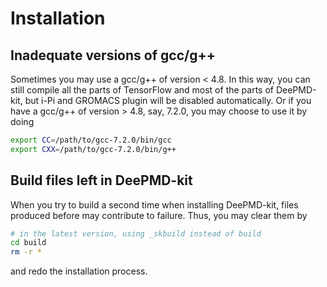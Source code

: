 # Installation
## Inadequate versions of gcc/g++
Sometimes you may use a gcc/g++ of version < 4.8. In this way, you can still compile all the parts of TensorFlow and most of the parts of DeePMD-kit, but i-Pi and GROMACS plugin will be disabled automatically. Or if you have a gcc/g++ of version > 4.8, say, 7.2.0, you may choose to use it by doing 
```bash
export CC=/path/to/gcc-7.2.0/bin/gcc
export CXX=/path/to/gcc-7.2.0/bin/g++
```

## Build files left in DeePMD-kit
When you try to build a second time when installing DeePMD-kit, files produced before may contribute to failure. Thus, you may clear them by
```bash
# in the latest version, using _skbuild instead of build
cd build
rm -r *
```
and redo the installation process.
